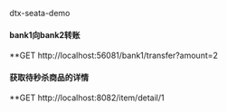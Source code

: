 dtx-seata-demo
#### bank1向bank2转账
**GET http://localhost:56081/bank1/transfer?amount=2

#### 获取待秒杀商品的详情
**GET http://localhost:8082/item/detail/1